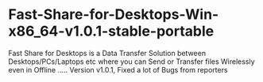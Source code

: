 # Fast-Share-for-Desktops-Win-x86_64-v1.0.1-stable-portable
Fast Share for Desktops is a Data Transfer Solution between Desktops/PCs/Laptops etc where you can Send or Transfer files Wirelessly even in Offline ..... Version v1.0.1, Fixed a lot of Bugs from reporters
